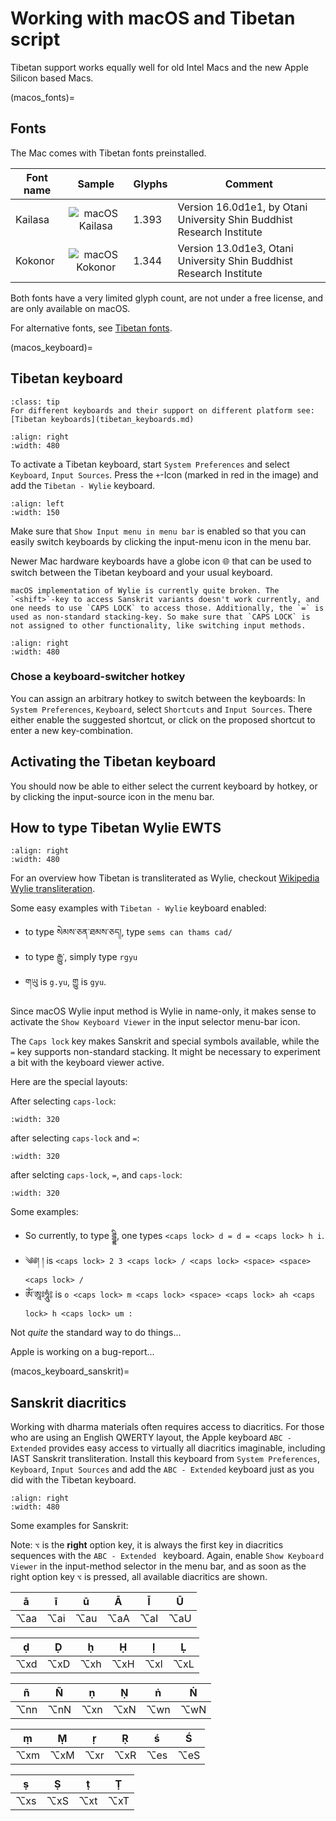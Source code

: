# Working with macOS and Tibetan script

Tibetan support works equally well for old Intel Macs and the new Apple Silicon based Macs.

(macos_fonts)=
## Fonts

The Mac comes with Tibetan fonts preinstalled. 

| Font name | Sample | Glyphs | Comment |
| --------- | :----: | ------ | ------- |
| Kailasa   | ![macOS Kailasa](Images/Font_Kailasa.jpg) | 1.393 | Version 16.0d1e1, by Otani University Shin Buddhist Research Institute |
| Kokonor | ![macOS Kokonor](Images/Font_Kokonor.jpg) | 1.344 | Version 13.0d1e3, Otani University Shin Buddhist Research Institute |

Both fonts have a very limited glyph count, are not under a free license, and are only available on macOS.

For alternative fonts, see [Tibetan fonts](tibetan_fonts.md).

(macos_keyboard)=
## Tibetan keyboard

```{Admonition} General overview
:class: tip
For different keyboards and their support on different platform see: [Tibetan keyboards](tibetan_keyboards.md)
```

```{image} Images/macos_keyboard.jpg
:align: right
:width: 480
```
 To activate a Tibetan keyboard, start `System Preferences` and select `Keyboard`, `Input Sources`. Press the `+`-Icon (marked in red in the image) and add the `Tibetan - Wylie` keyboard.

 ```{image} Images/macos_input_source_select.jpg
 :align: left
 :width: 150
 ```

Make sure that `Show Input menu in menu bar` is enabled so that you can easily switch keyboards by clicking the input-menu icon in the menu bar.

Newer Mac hardware keyboards have a globe icon 🌐 that can be used to switch between the Tibetan keyboard and your usual keyboard. 

```{warning}
macOS implementation of Wylie is currently quite broken. The `<shift>`-key to access Sanskrit variants doesn't work currently, and one needs to use `CAPS LOCK` to access those. Additionally, the `=` is used as non-standard stacking-key. So make sure that `CAPS LOCK` is not assigned to other functionality, like switching input methods.
```

```{image} Images/macos_input_sources.jpg
:align: right
:width: 480
```
### Chose a keyboard-switcher hotkey

You can assign an arbitrary hotkey to switch between the keyboards: In `System Preferences`, `Keyboard`, select `Shortcuts` and `Input Sources`. There either enable the suggested shortcut, or click on the proposed shortcut to enter a new key-combination.

## Activating the Tibetan keyboard

You should now be able to either select the current keyboard by hotkey, or by clicking the input-source icon in the menu bar.

## How to type Tibetan Wylie EWTS

```{image} Images/macos_keyboard_viewer.jpg
:align: right
:width: 480
```

For an overview how Tibetan is transliterated as Wylie, checkout [Wikipedia Wylie transliteration](https://en.wikipedia.org/wiki/Wylie_transliteration).

Some easy examples with `Tibetan - Wylie` keyboard enabled:

- to type སེམས་ཅན་ཐམས་ཅད།, type `sems can thams cad/`
- to type རྒྱུ་, simply type `rgyu `
- གཡུ is `g.yu`, གྱུ is `gyu`.

Since macOS Wylie input method is Wylie in name-only, it makes sense to activate the `Show Keyboard Viewer` in the input selector menu-bar icon.

The `Caps lock` key makes Sanskrit and special symbols available, while the `=` key supports non-standard stacking.
It might be necessary to experiment a bit with the keyboard viewer active.

Here are the special layouts:

After selecting `caps-lock`:
```{image} Images/macos_keyboard_viewer_caps.jpg
:width: 320
```

after selecting `caps-lock` and `=`:

```{image} Images/macos_keyboard_viewer_caps_=.jpg
:width: 320
```

after selcting `caps-lock`, `=`, and `caps-lock`:
```{image} Images/macos_keyboard_viewer_caps_=_caps.jpg
:width: 320
```

Some examples:

- So currently, to type ཌྜྷི, one types `<caps lock> d = d = <caps lock> h i`. 
- ༄༅།  ། is `<caps lock> 2 3 <caps lock> / <caps lock> <space> <space> <caps lock> /`
- ཨོཾ་ཨཱཿཧཱུཾ༔ is `o <caps lock> m <caps lock> <space> <caps lock> ah <caps lock> h <caps lock> um :`

Not _quite_ the standard way to do things...

Apple is working on a bug-report...

(macos_keyboard_sanskrit)=
## Sanskrit diacritics

Working with dharma materials often requires access to diacritics. For those who are using an English QWERTY layout, the Apple keyboard `ABC - Extended` provides easy access to virtually all diacritics imaginable, including IAST Sanskrit transliteration. Install this keyboard from `System Preferences`, `Keyboard`, `Input Sources` and add the `ABC - Extended` keyboard just as you did with the Tibetan keyboard.

```{image} Images/macos_abc_extended_diacritics.jpg
:align: right
:width: 480
```
Some examples for Sanskrit:

Note: `⌥` is the **right** option key, it is always the first key in diacritics sequences with the `ABC - Extended ` keyboard. Again, enable `Show Keyboard Viewer` in the input-method selector in the menu bar, and as soon as the right option key `⌥` is pressed, all available diacritics are shown.

| ā | ī | ū | Ā | Ī | Ū |
| - | - | - | - | - | - |
| ⌥aa | ⌥ai | ⌥au | ⌥aA | ⌥aI | ⌥aU |

| ḍ | Ḍ | ḥ | Ḥ | ḷ | Ḷ | 
| - | - | - | - | - | - |
| ⌥xd | ⌥xD | ⌥xh | ⌥xH | ⌥xl | ⌥xL |

| ñ | Ñ | ṇ | Ṇ | ṅ | Ṅ | 
| - | - | - | - | - | - |
| ⌥nn | ⌥nN | ⌥xn | ⌥xN | ⌥wn | ⌥wN |

| ṃ | Ṃ | ṛ | Ṛ | ś | Ś |
| - | - | - | - | - | - |
| ⌥xm | ⌥xM | ⌥xr | ⌥xR | ⌥es | ⌥eS |

| ṣ | Ṣ | ṭ | Ṭ |
| - | - | - | - |
| ⌥xs | ⌥xS | ⌥xt | ⌥xT |
